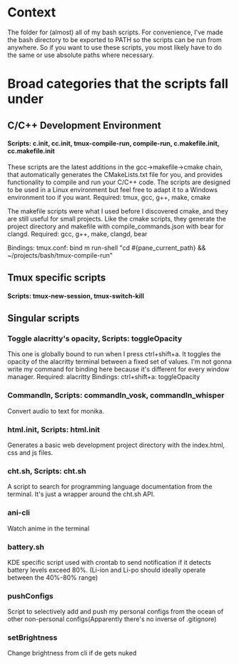 # Context
The folder for (almost) all of my bash scripts. For convenience, I've made the bash directory to be exported to PATH so the scripts can be run from anywhere. So if you want to use these scripts, you most likely have to do the same or use absolute paths where necessary.

# Broad categories that the scripts fall under

## C/C++ Development Environment
#### Scripts: c.init, cc.init, tmux-compile-run, compile-run, c.makefile.init, cc.makefile.init
These scripts are the latest additions in the gcc->makefile->cmake chain, that automatically generates the CMakeLists.txt file for you, and provides functionality to compile and run your C/C++ code. The scripts are designed to be used in a Linux environment but feel free to adapt it to a Windows environment too if you want. 
Required: tmux, gcc, g++, make, cmake

The makefile scripts were what I used before I discovered cmake, and they are still useful for small projects. Like the cmake scripts, they generate the project directory and makefile with compile_commands.json with bear for clangd.
Required: gcc, g++, make, clangd, bear

Bindings:
    tmux.conf: bind m run-shell "cd #{pane_current_path} && ~/projects/bash/tmux-compile-run"

## Tmux specific scripts
#### Scripts: tmux-new-session, tmux-switch-kill

## Singular scripts

### Toggle alacritty's opacity, Scripts: toggleOpacity
This one is globally bound to run when I press ctrl+shift+a. It toggles the opacity of the alacritty terminal between a fixed set of values. I'm not gonna write my command for binding here because it's different for every window manager.
Required: alacritty
Bindings:
    ctrl+shift+a: toggleOpacity

### CommandIn, Scripts: commandIn_vosk, commandIn_whisper
Convert audio to text for monika.

### html.init, Scripts: html.init
Generates a basic web development project directory with the index.html, css and js files.

### cht.sh, Scripts: cht.sh
A script to search for programming language documentation from the terminal. It's just a wrapper around the cht.sh API.

### ani-cli
Watch anime in the terminal

### battery.sh
KDE specific script used with crontab to send notification if it detects battery levels exceed 80%. (Li-ion and Li-po should ideally operate between the 40%-80% range) 

### pushConfigs
Script to selectively add and push my personal configs from the ocean of other non-personal configs(Apparently there's no inverse of .gitignore)

### setBrightness
Change brightness from cli if de gets nuked
